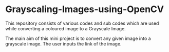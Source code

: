 # Grayscaling-Images-using-OpenCV
This repository consists of various codes and sub codes which are used while converting a coloured image to a Grayscale Image. 


The main aim of this mini project is to convert any given image into a grayscale image. The user inputs the link of the image.
